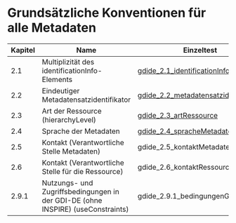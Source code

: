 # Grundsätzliche Konventionen für alle Metadaten

| Kapitel | Name | Einzeltest |
| --- | --- | --- |
| 2.1	| Multiplizität des identificationInfo-Elements | [gdide_2.1_identificationInfo](https://github.com/alitka/gdi-de-metadaten-ats/blob/2.0.3/allgemein/gdide_2.1_identificationInfo.md) |
| 2.2	| Eindeutiger Metadatensatzidentifikator | [gdide_2.2_metadatensatzidentifikator](https://github.com/alitka/gdi-de-metadaten-ats/blob/2.0.3/allgemein/gdide_2.2_metadatensatzidentifikator.md) |
| 2.3	| Art der Ressource (hierarchyLevel) | [gdide_2.3_artRessource](https://github.com/alitka/gdi-de-metadaten-ats/blob/2.0.3/allgemein/gdide_2.3_artRessource.md) |
| 2.4	| Sprache der Metadaten | [gdide_2.4_spracheMetadaten](https://github.com/alitka/gdi-de-metadaten-ats/blob/2.0.3/allgemein/gdide_2.3_artRessource.md) |
| 2.5	| Kontakt (Verantwortliche Stelle Metadaten) | gdide_2.5_kontaktMetadaten |
| 2.6	| Kontakt (Verantwortliche Stelle für die Ressource) | gdide_2.6_kontaktRessource |
| 2.9.1 |	Nutzungs- und Zugriffsbedingungen in der GDI-DE (ohne INSPIRE) (useConstraints) | gdide_2.9.1_bedingungenGDIde |
